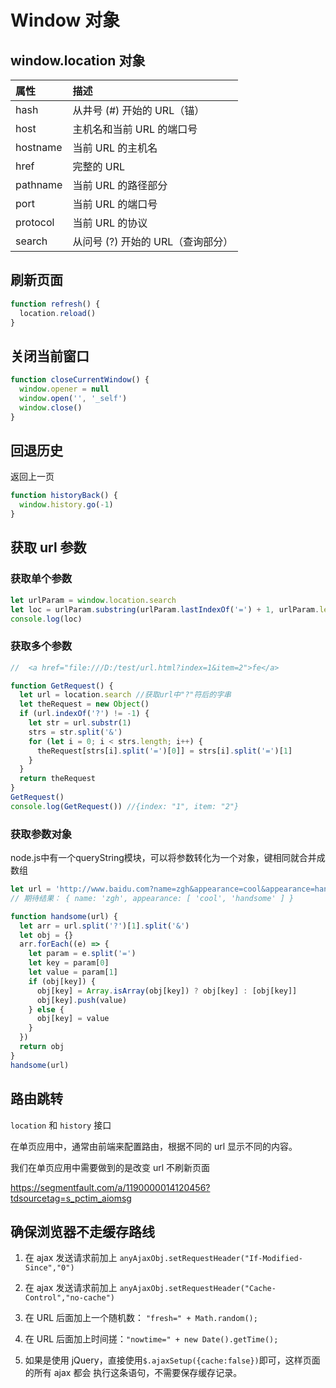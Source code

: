 # Window 对象

## window.location 对象

| 属性     | 描述                              |
| :------- | :-------------------------------- |
| hash     | 从井号 (#) 开始的 URL（锚）       |
| host     | 主机名和当前 URL 的端口号         |
| hostname | 当前 URL 的主机名                 |
| href     | 完整的 URL                        |
| pathname | 当前 URL 的路径部分               |
| port     | 当前 URL 的端口号                 |
| protocol | 当前 URL 的协议                   |
| search   | 从问号 (?) 开始的 URL（查询部分） |

## 刷新页面

```js
function refresh() {
  location.reload()
}
```

## 关闭当前窗口

```js
function closeCurrentWindow() {
  window.opener = null
  window.open('', '_self')
  window.close()
}
```

## 回退历史

返回上一页

```js
function historyBack() {
  window.history.go(-1)
}
```

## 获取 url 参数

### 获取单个参数

```js
let urlParam = window.location.search
let loc = urlParam.substring(urlParam.lastIndexOf('=') + 1, urlParam.length)
console.log(loc)
```

### 获取多个参数

```js
//  <a href="file:///D:/test/url.html?index=1&item=2">fe</a>

function GetRequest() {
  let url = location.search //获取url中"?"符后的字串
  let theRequest = new Object()
  if (url.indexOf('?') != -1) {
    let str = url.substr(1)
    strs = str.split('&')
    for (let i = 0; i < strs.length; i++) {
      theRequest[strs[i].split('=')[0]] = strs[i].split('=')[1]
    }
  }
  return theRequest
}
GetRequest()
console.log(GetRequest()) //{index: "1", item: "2"}
```

### 获取参数对象

node.js中有一个queryString模块，可以将参数转化为一个对象，键相同就合并成数组

```js
let url = 'http://www.baidu.com?name=zgh&appearance=cool&appearance=handsome'
// 期待结果： { name: 'zgh', appearance: [ 'cool', 'handsome' ] }

function handsome(url) {
  let arr = url.split('?')[1].split('&')
  let obj = {}
  arr.forEach((e) => {
    let param = e.split('=')
    let key = param[0]
    let value = param[1]
    if (obj[key]) {
      obj[key] = Array.isArray(obj[key]) ? obj[key] : [obj[key]]
      obj[key].push(value)
    } else {
      obj[key] = value
    }
  })
  return obj
}
handsome(url)
```

## 路由跳转

`location` 和 `history` 接口

在单页应用中，通常由前端来配置路由，根据不同的 url 显示不同的内容。

我们在单页应用中需要做到的是改变 url 不刷新页面

<https://segmentfault.com/a/1190000014120456?tdsourcetag=s_pctim_aiomsg>

## 确保浏览器不走缓存路线

1. 在 ajax 发送请求前加上 `anyAjaxObj.setRequestHeader("If-Modified-Since","0")`

2. 在 ajax 发送请求前加上 `anyAjaxObj.setRequestHeader("Cache-Control","no-cache")`

3. 在 URL 后面加上一个随机数： `"fresh=" + Math.random();`

4. 在 URL 后面加上时间搓：`"nowtime=" + new Date().getTime();`

5. 如果是使用 jQuery，直接使用`$.ajaxSetup({cache:false})`即可，这样页面的所有 ajax 都会
   执行这条语句，不需要保存缓存记录。
